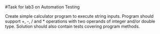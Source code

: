 #Task for lab3 on Automation Testing

Create simple calculator program to execute string inputs.
Program should support +, -, / and * operations with two operands of integer and/or double type.
Solution should also contain tests covering program methods.
